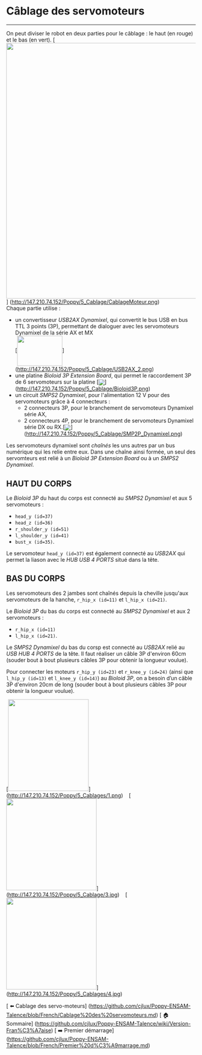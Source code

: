 # Câblage des servomoteurs
---

On peut diviser le robot en deux parties pour le câblage : le haut (en rouge) et le bas (en vert). 
[<img src="http://147.210.74.152/Poppy/5_Cablage/CablageMoteurs.png" align="bottom" width="680" height="680">]
(http://147.210.74.152/Poppy/5_Cablage/CablageMoteur.png)<BR>
Chaque partie utilise :
- un convertisseur *USB2AX Dynamixel*, qui convertit le bus USB en bus TTL 3 points (3P), permettant de dialoguer avec les servomoteurs Dynamixel de la série AX et MX <BR>
[<img src="http://147.210.74.152/Poppy/5_Cablage/USB2AX_2.png"  width="120" height="80"  align="center">] (http://147.210.74.152/Poppy/5_Cablage/USB2AX_2.png) 
- une platine *Bioloid 3P Extension Board*, qui permet le raccordement 3P de 6 servomoteurs sur la platine 
[<img src="http://147.210.74.152/Poppy/5_Cablage/Bioloid3P.png" align="center">] (http://147.210.74.152/Poppy/5_Cablage/Bioloid3P.png)   
- un circuit *SMPS2 Dynamixel*, pour l'alimentation 12 V pour des servomoteurs grâce à 4 connecteurs :
  - 2 connecteurs 3P, pour le branchement de servomoteurs Dynamixel série AX,
  - 2 connecteurs 4P, pour le branchement de servomoteurs Dynamixel série DX ou RX.[<img src="http://147.210.74.152/Poppy/5_cablage/SMP2P_Dynamixel.png"  align="center">]
(http://147.210.74.152/Poppy/5_Cablage/SMP2P_Dynamixel.png) 

Les servomoteurs dynamixel sont *chaînés* les uns autres par un bus numérique qui les relie entre eux. Dans une chaîne ainsi formée, un seul des servomteurs est relié à un *Bioloid 3P Extension Board* ou à un *SMPS2 Dynamixel*.

## HAUT DU CORPS
Le *Bioloid 3P* du haut du corps est connecté au *SMPS2 Dynamixel* et aux 5 servomoteurs :
- `head_y (id=37)`
- `head_z (id=36)` 
- `r_shoulder_y (id=51)` 
- `l_shoulder_y (id=41)` 
- `bust_x (id=35)`.

Le servomoteur `head_y (id=37)` est également connecté au *USB2AX* qui permet la liason avec le *HUB USB 4 PORTS* situé dans la tête.

## BAS DU CORPS
Les servomoteurs des 2 jambes sont chaînés depuis la cheville jusqu'aux servomoteurs de la hanche, `r_hip_x (id=11)` et `l_hip_x (id=21)`.

Le *Bioloid 3P* du bas du corps est connecté au *SMPS2 Dynamixel* et aux 2 servomoteurs :
- `r_hip_x (id=11)`
- `l_hip_x (id=21)`. 

Le *SMPS2 Dynamixel* du bas du corsp est connecté au *USB2AX* relié au *USB HUB 4 PORTS* de la tête. Il faut réaliser un câble 3P d'environ 60cm (souder bout à bout plusieurs câbles 3P pour obtenir la longueur voulue).

Pour connecter les moteurs `r_hip_y (id=23)` et `r_knee_y (id=24)` (ainsi que `l_hip_y (id=13)` et `l_knee_y (id=14)`) au  *Bioloid 3P*, on a besoin d’un câble 3P d'environ 20cm de long (souder bout à bout plusieurs câbles 3P pour obtenir la longueur voulue).

[<img src="http://147.210.74.152/Poppy/5_Cablage/1.png" align="bottom" width="214" height="244" >]
(http://147.210.74.152/Poppy/5_Cablages/1.png)
&nbsp;&nbsp;
[<img src="http://147.210.74.152/Poppy/5_Cablage/3.jpg" width="240" height="244" >]
(http://147.210.74.152/Poppy/5_Cablage/3.jpg)
&nbsp;&nbsp;
[<img src="http://147.210.74.152/Poppy/5_Cablage/4.jpg" width="240" height="244" >]
(http://147.210.74.152/Poppy/5_Cablages/4.jpg)

[ :arrow_left: Cablage des servo-moteurs] (https://github.com/cjlux/Poppy-ENSAM-Talence/blob/French/Cablage%20des%20servomoteurs.md)
[ :house: Sommaire] (https://github.com/cjlux/Poppy-ENSAM-Talence/wiki/Version-Fran%C3%A7aise)
[ :arrow_right: Premier démarrage] (https://github.com/cjlux/Poppy-ENSAM-Talence/blob/French/Premier%20d%C3%A9marrage.md)

